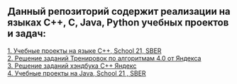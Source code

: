 ## Данный репозиторий содержит реализации на языках C++, C, Java, Python учебных проектов и задач:

[1. Учебные проекты на языке C++, School 21, SBER](./S21_CPP_projects/README.md)  
[2. Решение заданий Тренировок по алгоритмам 4.0 от Яндекса](./Yandex_algorithms_4.0/README.md)  
[3. Решение заданий хэндбука C++ Яндекс](./Yandex_CPP_Handbook/README.md)  
[4. Учебные проекты на Java, School 21 , SBER](./S21_Java_Projects/RogueLike/README.md)